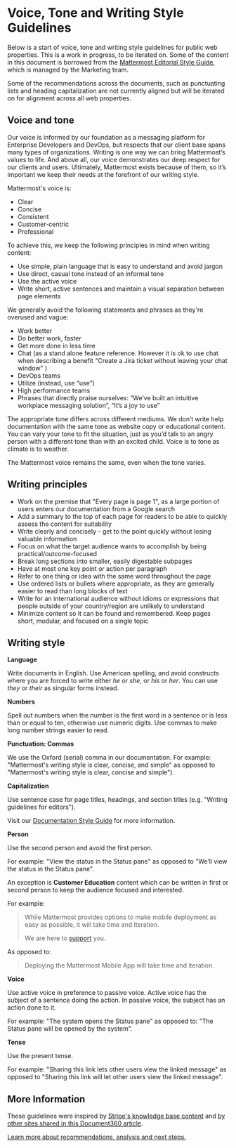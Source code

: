 # Voice, Tone and Writing Style Guidelines

Below is a start of voice, tone and writing style guidelines for public web properties. This is a work in progress, to be iterated on. Some of the content in this document is borrowed from the [Mattermost Editorial Style Guide](https://docs.google.com/document/d/1XWjtWdF77qKdxDso_-aC_S1c3E0ohOoxCRL_PIf3pco/edit#), which is managed by the Marketing team.

Some of the recommendations across the documents, such as punctuating lists and heading capitalization are not currently aligned but will be iterated on for alignment across all web properties.

## Voice and tone

Our voice is informed by our foundation as a messaging platform for Enterprise Developers and DevOps, but respects that our client base spans many types of organizations. Writing is one way we can bring Mattermost’s values to life. And above all, our voice demonstrates our deep respect for our clients and users. Ultimately, Mattermost exists because of them, so it’s important we keep their needs at the forefront of our writing style.

Mattermost's voice is:

* Clear
* Concise
* Consistent
* Customer-centric
* Professional

To achieve this, we keep the following principles in mind when writing content:

* Use simple, plain language that is easy to understand and avoid jargon
* Use direct, casual tone instead of an informal tone
* Use the active voice
* Write short, active sentences and maintain a visual separation between page elements

We generally avoid the following statements and phrases as they're overused and vague:

* Work better
* Do better work, faster
* Get more done in less time
* Chat \(as a stand alone feature reference. However it is ok to use chat when describing a benefit "Create a Jira ticket without leaving your chat window" \)
* DevOps teams
* Utilize \(instead, use “use”\)
* High performance teams
* Phrases that directly praise ourselves: “We’ve built an intuitive workplace messaging solution”, “It’s a joy to use”

The appropriate tone differs across different mediums. We don’t write help documentation with the same tone as website copy or educational content. You can vary your tone to fit the situation, just as you’d talk to an angry person with a different tone than with an excited child. Voice is to tone as climate is to weather.

The Mattermost voice remains the same, even when the tone varies.

## Writing principles

* Work on the premise that "Every page is page 1", as a large portion of users enters our documentation from a Google search
* Add a summary to the top of each page for readers to be able to quickly assess the content for suitability
* Write clearly and concisely - get to the point quickly without losing valuable information
* Focus on what the target audience wants to accomplish by being practical/outcome-focused
* Break long sections into smaller, easily digestable subpages
* Have at most one key point or action per paragraph
* Refer to one thing or idea with the same word throughout the page
* Use ordered lists or bullets where appropriate, as they are generally easier to read than long blocks of text
* Write for an international audience without idioms or expressions that people outside of your country/region are unlikely to understand
* Minimize content so it can be found and remembered. Keep pages short, modular, and focused on a single topic

## Writing style

**Language**

Write documents in English. Use American spelling, and avoid constructs where you are forced to write either *he* or *she*, or *his* or *her*. You can use *they* or *their* as singular forms instead.

**Numbers**

Spell out numbers when the number is the first word in a sentence or is less than or equal to ten, otherwise use numeric digits. Use commas to make long number strings easier to read.

**Punctuation: Commas**

We use the Oxford \(serial\) comma in our documentation. For example: "Mattermost's writing style is clear, concise, and simple" as opposed to "Mattermost's writing style is clear, concise and simple"\).

**Capitalization**

Use sentence case for page titles, headings, and section titles \(e.g. "Writing guidelines for editors"\).

Visit our [Documentation Style Guide](https://handbook.mattermost.com/operations/operations/publishing/publishing-guidelines/voice-tone-and-writing-style-guidelines/documentation-style-guide) for more information.

**Person**

Use the second person and avoid the first person.

For example: "View the status in the Status pane" as opposed to "We’ll view the status in the Status pane".

An exception is **Customer Education** content which can be written in first or second person to keep the audience focused and interested.

For example: 
> While Mattermost provides options to make mobile deployment as easy as possible, it will take time and iteration. 
>
>We are here to [support](https://link-to-support-section) you.

As opposed to:
> Deploying the Mattermost Mobile App will take time and iteration.

**Voice**

Use active voice in preference to passive voice. Active voice has the subject of a sentence doing the action. In passive voice, the subject has an action done to it.

For example: "The system opens the Status pane" as opposed to: "The Status pane will be opened by the system".

**Tense**

Use the present tense.

For example: "Sharing this link lets other users view the linked message" as opposed to "Sharing this link will let other users view the linked message".

## More Information

These guidelines were inspired by [Stripe's knowledge base content](https://document360.io/blog/tear-down-of-stripe-knowledge-base/) and [by other sites shared in this Document360 article](https://document360.io/blog/10-knowledge-base-software-best-practice-examples/).

[Learn more about recommendations, analysis and next steps.](https://docs.google.com/document/d/1LNAgmKKtmRN1T7UCvOgcUbGiFfk8UXqcmCgF80-sVyQ)
